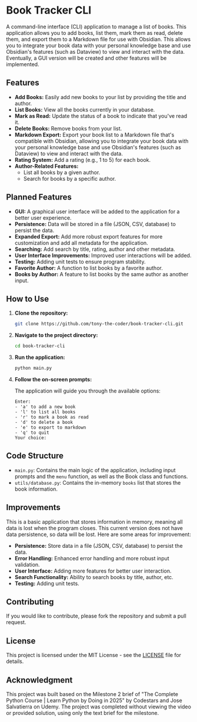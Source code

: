 # Book Tracker CLI

A command-line interface (CLI) application to manage a list of books. This application allows you to add books, list them, mark them as read, delete them, and export them to a Markdown file for use with Obsidian. This allows you to integrate your book data with your personal knowledge base and use Obsidian's features (such as Dataview) to view and interact with the data. Eventually, a GUI version will be created and other features will be implemented.

## Features

*   **Add Books:** Easily add new books to your list by providing the title and author.
*   **List Books:** View all the books currently in your database.
*   **Mark as Read:** Update the status of a book to indicate that you've read it.
*   **Delete Books:** Remove books from your list.
*   **Markdown Export:** Export your book list to a Markdown file that's compatible with Obsidian, allowing you to integrate your book data with your personal knowledge base and use Obsidian's features (such as Dataview) to view and interact with the data.
*   **Rating System:** Add a rating (e.g., 1 to 5) for each book.
*   **Author-Related Features:**
    *   List all books by a given author.
    *   Search for books by a specific author.

## Planned Features

*   **GUI:** A graphical user interface will be added to the application for a better user experience.
*   **Persistence:** Data will be stored in a file (JSON, CSV, database) to persist the data.
*   **Expanded Export:** Add more robust export features for more customization and add all metadata for the application.
*   **Searching:** Add search by title, rating, author and other metadata.
*    **User Interface Improvements:** Improved user interactions will be added.
*  **Testing:** Adding unit tests to ensure program stability.
*   **Favorite Author:** A function to list books by a favorite author.
*   **Books by Author:** A feature to list books by the same author as another input.

## How to Use

1.  **Clone the repository:**

    ```bash
    git clone https://github.com/tony-the-coder/book-tracker-cli.git
    ```
    

2.  **Navigate to the project directory:**

    ```bash
    cd book-tracker-cli
    ```

3.  **Run the application:**

    ```bash
    python main.py
    ```

4.  **Follow the on-screen prompts:**

    The application will guide you through the available options:

    ```
    Enter:
    - 'a' to add a new book
    - 'l' to list all books
    - 'r' to mark a book as read
    - 'd' to delete a book
    - 'e' to export to markdown
    - 'q' to quit
    Your choice:
    ```

## Code Structure

*   `main.py`: Contains the main logic of the application, including input prompts and the `menu` function, as well as the Book class and functions.
*   `utils/database.py`: Contains the in-memory `books` list that stores the book information.

## Improvements

This is a basic application that stores information in memory, meaning all data is lost when the program closes. This current version does not have data persistence, so data will be lost. Here are some areas for improvement:

*   **Persistence:** Store data in a file (JSON, CSV, database) to persist the data.
*   **Error Handling:** Enhanced error handling and more robust input validation.
*   **User Interface:** Adding more features for better user interaction.
*   **Search Functionality:** Ability to search books by title, author, etc.
*   **Testing:** Adding unit tests.

## Contributing

If you would like to contribute, please fork the repository and submit a pull request.

## License

This project is licensed under the MIT License - see the [LICENSE](LICENSE) file for details.

## Acknowledgment

This project was built based on the Milestone 2 brief of "The Complete Python Course | Learn Python by Doing in 2025" by Codestars and Jose Salvatierra on Udemy. The project was completed without viewing the video or provided solution, using only the text brief for the milestone.
